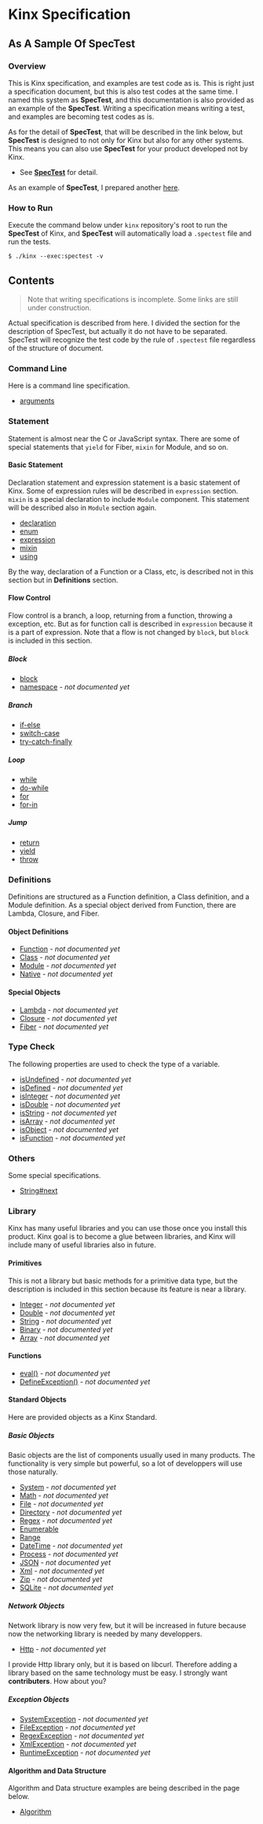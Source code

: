 
# Kinx Specification

## As A Sample Of SpecTest

### Overview

This is Kinx specification, and examples are test code as is.
This is right just a specification document, but this is also test codes at the same time.
I named this system as **SpecTest**, and this documentation is also provided as an example of the **SpecTest**.
Writing a specification means writing a test, and examples are becoming test codes as is.

As for the detail of **SpecTest**, that will be described in the link below,
but **SpecTest** is designed to not only for Kinx but also for any other systems.
This means you can also use **SpecTest** for your product developed not by Kinx.

*   See **[SpecTest](spectest/README.md)** for detail.

As an example of **SpecTest**, I prepared another [here](../benchmark/README.md).

### How to Run

Execute the command below under `kinx` repository's root to run the **SpecTest** of Kinx,
and **SpecTest** will automatically load a `.spectest` file and run the tests.

```
$ ./kinx --exec:spectest -v
```

## Contents

> Note that writing specifications is incomplete. Some links are still under construction.

Actual specification is described from here.
I divided the section for the description of SpecTest, but actually it do not have to be separated.
SpecTest will recognize the test code by the rule of `.spectest` file regardless of the structure of document.

### Command Line

Here is a command line specification.

*   [arguments](command/arguments.md)

### Statement

Statement is almost near the C or JavaScript syntax.
There are some of special statements that `yield` for Fiber, `mixin` for Module, and so on.

#### Basic Statement

Declaration statement and expression statement is a basic statement of Kinx.
Some of expression rules will be described in `expression` section.
`mixin` is a special declaration to include `Module` component.
This statement will be described also in `Module` section again.

*   [declaration](statement/declaration.md)
*   [enum](statement/enum.md)
*   [expression](statement/expression.md)
*   [mixin](statement/mixin.md)
*   [using](statement/using.md)

By the way, declaration of a Function or a Class, etc,
is described not in this section but in **Definitions** section.

#### Flow Control

Flow control is a branch, a loop, returning from a function, throwing a exception, etc.
But as for function call is described in `expression` because it is a part of expression.
Note that a flow is not changed by `block`, but `block` is included in this section.

##### Block

*   [block](statement/block.md)
*   [namespace](statement/namespace.md) - *not documented yet*

##### Branch

*   [if-else](statement/if_else.md)
*   [switch-case](statement/switch_case.md)
*   [try-catch-finally](statement/try_catch_finally.md)

##### Loop

*   [while](statement/while.md)
*   [do-while](statement/do_while.md)
*   [for](statement/for.md)
*   [for-in](statement/for_in.md)

##### Jump

*   [return](statement/return.md)
*   [yield](statement/yield.md)
*   [throw](statement/throw.md)

### Definitions

Definitions are structured as a Function definition, a Class definition, and a Module definition.
As a special object derived from Function, there are Lambda, Closure, and Fiber.

#### Object Definitions

*   [Function](definition/function.md) - *not documented yet*
*   [Class](definition/class.md) - *not documented yet*
*   [Module](definition/module.md) - *not documented yet*
*   [Native](definition/native.md) - *not documented yet*

#### Special Objects

*   [Lambda](definition/lambda.md) - *not documented yet*
*   [Closure](definition/closure.md) - *not documented yet*
*   [Fiber](definition/fiber.md) - *not documented yet*

### Type Check

The following properties are used to check the type of a variable.

*   [isUndefined](typecheck/is_undefined.md) - *not documented yet*
*   [isDefined](typecheck/is_defined.md) - *not documented yet*
*   [isInteger](typecheck/is_integer.md) - *not documented yet*
*   [isDouble](typecheck/is_double.md) - *not documented yet*
*   [isString](typecheck/is_string.md) - *not documented yet*
*   [isArray](typecheck/is_array.md) - *not documented yet*
*   [isObject](typecheck/is_object.md) - *not documented yet*
*   [isFunction](typecheck/is_function.md) - *not documented yet*

### Others

Some special specifications.

*   [String#next](others/string_next.md)

### Library

Kinx has many useful libraries and you can use those once you install this product.
Kinx goal is to become a glue between libraries, and Kinx will include many of useful libraries also in future.

#### Primitives

This is not a library but basic methods for a primitive data type,
but the description is included in this section because its feature is near a library.

*   [Integer](lib/primitive/integer.md) - *not documented yet*
*   [Double](lib/primitive/double.md) - *not documented yet*
*   [String](lib/primitive/string.md) - *not documented yet*
*   [Binary](lib/primitive/binary.md) - *not documented yet*
*   [Array](lib/primitive/array.md) - *not documented yet*

#### Functions

*   [eval()](lib/function/eval.md) - *not documented yet*
*   [DefineException()](lib/function/define_exception.md) - *not documented yet*

#### Standard Objects

Here are provided objects as a Kinx Standard.

##### Basic Objects

Basic objects are the list of components usually used in many products.
The functionality is very simple but powerful, so a lot of developpers will use those naturally.

*   [System](lib/basic/system.md) - *not documented yet*
*   [Math](lib/basic/math.md) - *not documented yet*
*   [File](lib/basic/file.md) - *not documented yet*
*   [Directory](lib/basic/directory.md) - *not documented yet*
*   [Regex](lib/basic/regex.md) - *not documented yet*
*   [Enumerable](lib/basic/enumerable.md)
*   [Range](lib/basic/range.md)
*   [DateTime](lib/basic/datetime.md) - *not documented yet*
*   [Process](lib/basic/process.md) - *not documented yet*
*   [JSON](lib/basic/json.md) - *not documented yet*
*   [Xml](lib/basic/xml.md) - *not documented yet*
*   [Zip](lib/basic/zip.md) - *not documented yet*
*   [SQLite](lib/basic/sqlite.md) - *not documented yet*

##### Network Objects

Network library is now very few, but it will be increased in future
because now the networking library is needed by many developpers.

*   [Http](lib/net/http.md) - *not documented yet*

I provide Http library only, but it is based on libcurl.
Therefore adding a library based on the same technology must be easy.
I strongly want **contributers**. How about you?

##### Exception Objects

*   [SystemException](lib/exception/system.md) - *not documented yet*
*   [FileException](lib/exception/file.md) - *not documented yet*
*   [RegexException](lib/exception/regex.md) - *not documented yet*
*   [XmlException](lib/exception/xml.md) - *not documented yet*
*   [RuntimeException](lib/exception/runtime.md) - *not documented yet*

#### Algorithm and Data Structure

Algorithm and Data structure examples are being described in the page below.

*   [Algorithm](algorithm/README.md)
